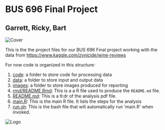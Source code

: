 # BUS 696 Final Project 

## Garrett, Ricky, Bart
![Cover](http://garretthawes.com/r/cover.jpeg)

This is the the project files for our BUS 696 Final project working with the data from https://www.kaggle.com/zynicide/wine-reviews 

For now code is organized in this structure:

1. [code](code): a folder to store code for processing data
2. [data](fata): a folder to store input and output data
3. [images](images): a folder to store images produced for reporting
4. [rmd/README.Rmd](rmd/README.Rmd): This is a a R file used to produce the
`README.md` file.
5. [README.md](README.md): This is a tl:dr of the analysis pdf file.
6. [main.R](main.R): This is the main R file. It lists the steps for the analysis
7. [run.sh](run.sh): This is the bash file that will automatically run 'main.R' when invoked.

![Logo](http://garretthawes.com/r/logo.jpeg)

